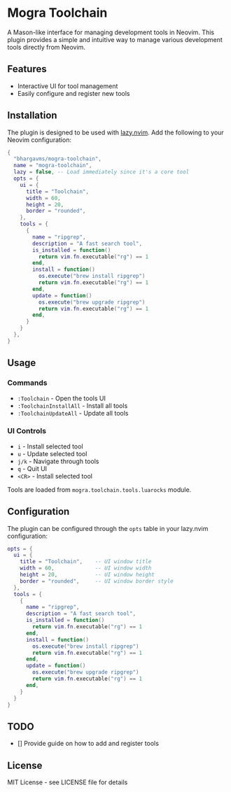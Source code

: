 # Mogra Toolchain

A Mason-like interface for managing development tools in Neovim. This plugin provides a simple and intuitive way to manage various development tools directly from Neovim.

## Features

- Interactive UI for tool management
- Easily configure and register new tools

## Installation

The plugin is designed to be used with [lazy.nvim](https://github.com/folke/lazy.nvim). Add the following to your Neovim configuration:

```lua
{
  "bhargavms/mogra-toolchain",
  name = "mogra-toolchain",
  lazy = false, -- Load immediately since it's a core tool
  opts = {
    ui = {
      title = "Toolchain",
      width = 60,
      height = 20,
      border = "rounded",
    },
    tools = {
      {
        name = "ripgrep",
        description = "A fast search tool",
        is_installed = function()
          return vim.fn.executable("rg") == 1
        end,
        install = function()
          os.execute("brew install ripgrep")
          return vim.fn.executable("rg") == 1
        end,
        update = function()
          os.execute("brew upgrade ripgrep")
          return vim.fn.executable("rg") == 1
        end,
      }
    }
  },
}
```

## Usage

### Commands

- `:Toolchain` - Open the tools UI
- `:ToolchainInstallAll` - Install all tools
- `:ToolchainUpdateAll` - Update all tools

### UI Controls

- `i` - Install selected tool
- `u` - Update selected tool
- `j/k` - Navigate through tools
- `q` - Quit UI
- `<CR>` - Install selected tool

Tools are loaded from `mogra.toolchain.tools.luarocks` module.

## Configuration

The plugin can be configured through the `opts` table in your lazy.nvim configuration:

```lua
opts = {
  ui = {
    title = "Toolchain",    -- UI window title
    width = 60,             -- UI window width
    height = 20,            -- UI window height
    border = "rounded",     -- UI window border style
  },
  tools = {
    {
      name = "ripgrep",
      description = "A fast search tool",
      is_installed = function()
        return vim.fn.executable("rg") == 1
      end,
      install = function()
        os.execute("brew install ripgrep")
        return vim.fn.executable("rg") == 1
      end,
      update = function()
        os.execute("brew upgrade ripgrep")
        return vim.fn.executable("rg") == 1
      end,
    }
  }
}
```

## TODO
- [] Provide guide on how to add and register tools

## License

MIT License - see LICENSE file for details
